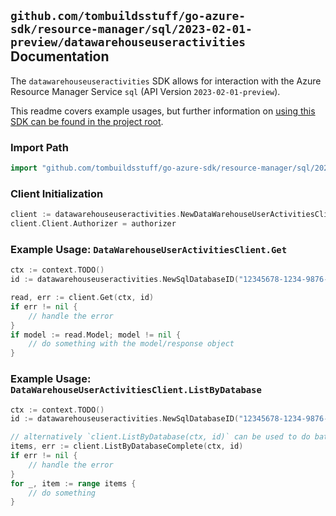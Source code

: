 
## `github.com/tombuildsstuff/go-azure-sdk/resource-manager/sql/2023-02-01-preview/datawarehouseuseractivities` Documentation

The `datawarehouseuseractivities` SDK allows for interaction with the Azure Resource Manager Service `sql` (API Version `2023-02-01-preview`).

This readme covers example usages, but further information on [using this SDK can be found in the project root](https://github.com/tombuildsstuff/go-azure-sdk/tree/main/docs).

### Import Path

```go
import "github.com/tombuildsstuff/go-azure-sdk/resource-manager/sql/2023-02-01-preview/datawarehouseuseractivities"
```


### Client Initialization

```go
client := datawarehouseuseractivities.NewDataWarehouseUserActivitiesClientWithBaseURI("https://management.azure.com")
client.Client.Authorizer = authorizer
```


### Example Usage: `DataWarehouseUserActivitiesClient.Get`

```go
ctx := context.TODO()
id := datawarehouseuseractivities.NewSqlDatabaseID("12345678-1234-9876-4563-123456789012", "example-resource-group", "serverValue", "databaseValue")

read, err := client.Get(ctx, id)
if err != nil {
	// handle the error
}
if model := read.Model; model != nil {
	// do something with the model/response object
}
```


### Example Usage: `DataWarehouseUserActivitiesClient.ListByDatabase`

```go
ctx := context.TODO()
id := datawarehouseuseractivities.NewSqlDatabaseID("12345678-1234-9876-4563-123456789012", "example-resource-group", "serverValue", "databaseValue")

// alternatively `client.ListByDatabase(ctx, id)` can be used to do batched pagination
items, err := client.ListByDatabaseComplete(ctx, id)
if err != nil {
	// handle the error
}
for _, item := range items {
	// do something
}
```
